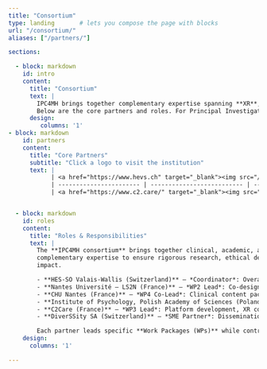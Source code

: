 ```yaml
---
title: "Consortium"
type: landing       # lets you compose the page with blocks
url: "/consortium/"
aliases: ["/partners/"]

sections:

  - block: markdown
    id: intro
    content:
      title: "Consortium"
      text: |
        IPC4MH brings together complementary expertise spanning **XR**, **sensing**, **AI/analytics**, and **clinical validation**.
        Below are the core partners and roles. For Principal Investigators, see the *Team* section.
      design:
         columns: '1'
- block: markdown
    id: partners
    content:
      title: "Core Partners"
      subtitle: "Click a logo to visit the institution"
      text: |
            | <a href="https://www.hevs.ch" target="_blank"><img src="/uploads/partners/HESSOlogo.png" width="300"> </a> | <a href="https://www.univ-nantes.fr/" target="_blank"><img src="/uploads/partners/LogoNantesU.png" width="300"> </a>  | <a href="https://www.univ-nantes.fr/" target="_blank"><img src="/uploads/partners/CHUNantesLogo.png" width="300"> </a>|
            | ----------------------- | -------------------------- | ---------------------- |
            | <a href="https://www.c2.care/" target="_blank"><img src="/uploads/partners/logoC2Care.png" width="300"> </a> | <a href="https://www.diverssity.io/" target="_blank"><img src="/uploads/partners/diverssitylogo.png" width="300"> </a> | <a href="https://pan.pl/en/about-us/" target="_blank"><img src="/uploads/partners/poland_logo.png" width="300"> </a>  |


  - block: markdown
    id: roles
    content:
      title: "Roles & Responsibilities"
      text: |
        The **IPC4MH consortium** brings together clinical, academic, and industrial partners with
        complementary expertise to ensure rigorous research, ethical deployment, and sustainable
        impact.  

        - **HES-SO Valais-Wallis (Switzerland)** — *Coordinator*: Overall project governance, data protection oversight, dissemination, impact, and scale-up activities.  
        - **Nantes Université — LS2N (France)** — *WP2 Lead*: Co-design and requirements engineering; user research and interoperability standards.  
        - **CHU Nantes (France)** — *WP4 Co-Lead*: Clinical content packaging, safety protocols, facilitator training, and evaluation for the senior archetype.  
        - **Institute of Psychology, Polish Academy of Sciences (Poland)** — *WP5 Lead*: Junior pilot leadership, mixed-methods evaluation, and methodological guidance.  
        - **C2Care (France)** — *WP3 Lead*: Platform development, XR content integration, identity/session services, interoperability adapters.  
        - **DiverSSity SA (Switzerland)** — *SME Partner*: Dissemination, communication, and technology transfer for educational and therapeutic settings.  

        Each partner leads specific **Work Packages (WPs)** while contributing to cross-cutting activities such as ethics, dissemination, and pilot evaluations.
    design:
      columns: '1'

---
```

